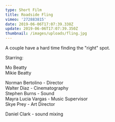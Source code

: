 ```yaml
---
type: Short Film
title: Roadside Fling
vimeo: '272883815'
date: 2019-06-06T17:07:39.338Z
update: 2019-06-06T17:07:39.350Z
thumbnail: /images/uploads/fling.jpg
---
```

A couple have a hard time finding the "right" spot.

Starring:

Mo Beatty\
Mikie Beatty

Norman Bertolino - Director\
Walter Diaz - Cinematography \
Stephen Burns - Sound\
Mayra Lucia Vargas - Music Supervisor\
Skye Prey - Art Director 

Daniel Clark - sound mixing
